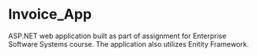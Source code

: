 # Invoice_App

ASP.NET web application built as part of assignment for Enterprise Software Systems course. 
The application also utilizes Enitity Framework.
